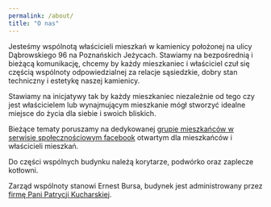 ```yaml
---
permalink: /about/
title: "O nas"
---
```

Jesteśmy wspólnotą właścicieli mieszkań w kamienicy położonej na ulicy Dąbrowskiego 96 na Poznańskich Jeżycach. Stawiamy na bezpośrednią i bieżącą komunikację, chcemy by każdy mieszkaniec i właściciel czuł się częścią wspólnoty odpowiedzialnej za relacje sąsiedzkie, dobry stan techniczny i estetykę naszej kamienicy.

Stawiamy na inicjatywy tak by każdy mieszkaniec niezależnie od tego czy jest właścicielem lub wynajmującym mieszkanie mógł stworzyć idealne miejsce do życia dla siebie i swoich bliskich. 

Bieżące tematy poruszamy na dedykowanej [grupie mieszkańców w serwisie społecznościowym facebook](http://bit.ly/dabrowskiego) otwartym dla mieszkańców i właścicieli mieszkań.

Do części wspólnych budynku należą korytarze, podwórko oraz zaplecze kotłowni. 

Zarząd wspólnoty stanowi Ernest Bursa, budynek jest administrowany przez [firmę Pani Patrycji Kucharskiej](http://nieruchomoscipk.pl).